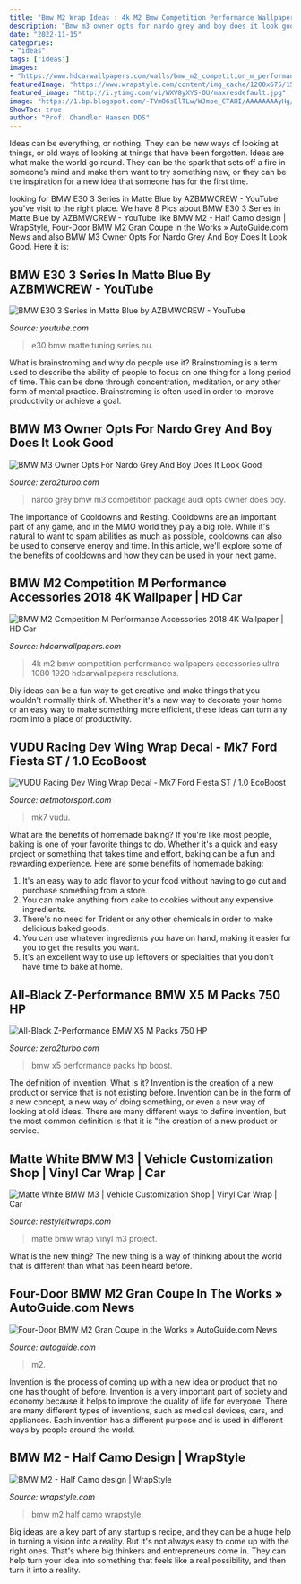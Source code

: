```yaml
---
title: "Bmw M2 Wrap Ideas : 4k M2 Bmw Competition Performance Wallpapers Accessories Ultra 1080 1920 Hdcarwallpapers Resolutions"
description: "Bmw m3 owner opts for nardo grey and boy does it look good"
date: "2022-11-15"
categories:
- "ideas"
tags: ["ideas"]
images:
- "https://www.hdcarwallpapers.com/walls/bmw_m2_competition_m_performance_accessories_2018_4k-HD.jpg"
featuredImage: "https://www.wrapstyle.com/content/img_cache/1200x675/1594125536-1073-Bmw-M2-HalfCamo-Design-2-.jpg"
featured_image: "http://i.ytimg.com/vi/WXV8yXYS-OU/maxresdefault.jpg"
image: "https://1.bp.blogspot.com/-TVmO6sElTLw/WJmoe_CTAHI/AAAAAAAAyHg/Ty-e5FUYtCQ5dOJLA3sLWEZ-0MaUEFrvwCLcB/s1600/Nardo%2BGrey%2BBMW%2BM3%2B-17.jpg"
ShowToc: true
author: "Prof. Chandler Hansen DDS"
---
```



Ideas can be everything, or nothing. They can be new ways of looking at things, or old ways of looking at things that have been forgotten. Ideas are what make the world go round. They can be the spark that sets off a fire in someone’s mind and make them want to try something new, or they can be the inspiration for a new idea that someone has for the first time.

	

		
looking for BMW E30 3 Series in Matte Blue by AZBMWCREW - YouTube you've visit to the right place. We have 8 Pics about BMW E30 3 Series in Matte Blue by AZBMWCREW - YouTube like BMW M2 - Half Camo design | WrapStyle, Four-Door BMW M2 Gran Coupe in the Works » AutoGuide.com News and also BMW M3 Owner Opts For Nardo Grey And Boy Does It Look Good. Here it is:
		
    
## BMW E30 3 Series In Matte Blue By AZBMWCREW - YouTube

<img loading=lazy src="http://i.ytimg.com/vi/WXV8yXYS-OU/maxresdefault.jpg" onerror="this.onerror=null;this.src='https://tse3.mm.bing.net/th?id=OIP.yZMjO-7GD98C24kFUgEmUwHaEK&amp;pid=15.1';" alt="BMW E30 3 Series in Matte Blue by AZBMWCREW - YouTube">

_Source: youtube.com_

>e30 bmw matte tuning series ou. 

	

What is brainstroming and why do people use it?
Brainstroming is a term used to describe the ability of people to focus on one thing for a long period of time. This can be done through concentration, meditation, or any other form of mental practice. Brainstroming is often used in order to improve productivity or achieve a goal.

    
## BMW M3 Owner Opts For Nardo Grey And Boy Does It Look Good

<img loading=lazy src="https://1.bp.blogspot.com/-TVmO6sElTLw/WJmoe_CTAHI/AAAAAAAAyHg/Ty-e5FUYtCQ5dOJLA3sLWEZ-0MaUEFrvwCLcB/s1600/Nardo%2BGrey%2BBMW%2BM3%2B-17.jpg" onerror="this.onerror=null;this.src='https://tse4.mm.bing.net/th?id=OIP.8CsQ9Lxg8KfKOjbIbQas3wHaE8&amp;pid=15.1';" alt="BMW M3 Owner Opts For Nardo Grey And Boy Does It Look Good">

_Source: zero2turbo.com_

>nardo grey bmw m3 competition package audi opts owner does boy. 

	

The importance of Cooldowns and Resting.
Cooldowns are an important part of any game, and in the MMO world they play a big role. While it's natural to want to spam abilities as much as possible, cooldowns can also be used to conserve energy and time. In this article, we'll explore some of the benefits of cooldowns and how they can be used in your next game.

    
## BMW M2 Competition M Performance Accessories 2018 4K Wallpaper | HD Car

<img loading=lazy src="https://www.hdcarwallpapers.com/walls/bmw_m2_competition_m_performance_accessories_2018_4k-HD.jpg" onerror="this.onerror=null;this.src='https://tse3.mm.bing.net/th?id=OIP.mkXy0HG88lCRmt1Kmj9gUAHaEK&amp;pid=15.1';" alt="BMW M2 Competition M Performance Accessories 2018 4K Wallpaper | HD Car">

_Source: hdcarwallpapers.com_

>4k m2 bmw competition performance wallpapers accessories ultra 1080 1920 hdcarwallpapers resolutions. 

	

Diy ideas can be a fun way to get creative and make things that you wouldn't normally think of. Whether it's a new way to decorate your home or an easy way to make something more efficient, these ideas can turn any room into a place of productivity.

    
## VUDU Racing Dev Wing Wrap Decal - Mk7 Ford Fiesta ST / 1.0 EcoBoost

<img loading=lazy src="https://cdn.shopify.com/s/files/1/1038/3156/products/vudu-strip5.jpg?v=1593444037" onerror="this.onerror=null;this.src='https://tse2.mm.bing.net/th?id=OIP.jsVAnUChYgFKi7Slby7QJgHaHa&amp;pid=15.1';" alt="VUDU Racing Dev Wing Wrap Decal - Mk7 Ford Fiesta ST / 1.0 EcoBoost">

_Source: aetmotorsport.com_

>mk7 vudu. 

	

What are the benefits of homemade baking?
If you're like most people, baking is one of your favorite things to do. Whether it's a quick and easy project or something that takes time and effort, baking can be a fun and rewarding experience. Here are some benefits of homemade baking: 
1) It's an easy way to add flavor to your food without having to go out and purchase something from a store. 
2) You can make anything from cake to cookies without any expensive ingredients. 
3) There's no need for Trident or any other chemicals in order to make delicious baked goods. 
4) You can use whatever ingredients you have on hand, making it easier for you to get the results you want. 
5) It's an excellent way to use up leftovers or specialties that you don't have time to bake at home.

    
## All-Black Z-Performance BMW X5 M Packs 750 HP

<img loading=lazy src="https://www.zero2turbo.com/wp-content/uploads/2018/02/bmw-x5-m-by-z-performance-4.jpg" onerror="this.onerror=null;this.src='https://tse1.mm.bing.net/th?id=OIP.fqFE5r5HS9b-Tsg0EWoTOgHaEK&amp;pid=15.1';" alt="All-Black Z-Performance BMW X5 M Packs 750 HP">

_Source: zero2turbo.com_

>bmw x5 performance packs hp boost. 

	

The definition of invention: What is it?
Invention is the creation of a new product or service that is not existing before. Invention can be in the form of a new concept, a new way of doing something, or even a new way of looking at old ideas. There are many different ways to define invention, but the most common definition is that it is "the creation of a new product or service.

    
## Matte White BMW M3 | Vehicle Customization Shop | Vinyl Car Wrap | Car

<img loading=lazy src="http://www.restyleitwraps.com/wp-content/uploads/2012/09/04092011739.jpg" onerror="this.onerror=null;this.src='https://tse4.mm.bing.net/th?id=OIP.gjJ9_MpbYfZEQ6UGobejqgHaFj&amp;pid=15.1';" alt="Matte White BMW M3 | Vehicle Customization Shop | Vinyl Car Wrap | Car">

_Source: restyleitwraps.com_

>matte bmw wrap vinyl m3 project. 

	

What is the new thing?
The new thing is a way of thinking about the world that is different than what has been heard before.

    
## Four-Door BMW M2 Gran Coupe In The Works » AutoGuide.com News

<img loading=lazy src="https://www.autoguide.com/blog/wp-content/gallery/bmw-m2-official-gallery/bmw-m2-02.jpg" onerror="this.onerror=null;this.src='https://tse3.mm.bing.net/th?id=OIP.FDTsWPcJyfGtBHYE3n2fpgHaE7&amp;pid=15.1';" alt="Four-Door BMW M2 Gran Coupe in the Works » AutoGuide.com News">

_Source: autoguide.com_

>m2. 

	

Invention is the process of coming up with a new idea or product that no one has thought of before. Invention is a very important part of society and economy because it helps to improve the quality of life for everyone. There are many different types of inventions, such as medical devices, cars, and appliances. Each invention has a different purpose and is used in different ways by people around the world.

    
## BMW M2 - Half Camo Design | WrapStyle

<img loading=lazy src="https://www.wrapstyle.com/content/img_cache/1200x675/1594125536-1073-Bmw-M2-HalfCamo-Design-2-.jpg" onerror="this.onerror=null;this.src='https://tse4.mm.bing.net/th?id=OIP.B4XQlzGJtQ8Ab-IoS6z0hAHaEK&amp;pid=15.1';" alt="BMW M2 - Half Camo design | WrapStyle">

_Source: wrapstyle.com_

>bmw m2 half camo wrapstyle. 

	

Big ideas are a key part of any startup's recipe, and they can be a huge help in turning a vision into a reality. But it's not always easy to come up with the right ones. That's where big thinkers and entrepreneurs come in. They can help turn your idea into something that feels like a real possibility, and then turn it into a reality.

